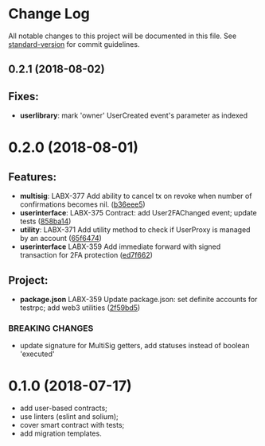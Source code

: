 # Change Log

All notable changes to this project will be documented in this file. See [standard-version](https://github.com/conventional-changelog/standard-version) for commit guidelines.

<a name="0.2.1"></a>
## 0.2.1 (2018-08-02)

## Fixes:

* **userlibrary**: mark 'owner' UserCreated event's parameter as indexed


<a name="0.2.0"></a>
# 0.2.0 (2018-08-01)

## Features:

* **multisig**: LABX-377 Add ability to cancel tx on revoke when number of confirmations becomes nil. ([b36eee5](https://github.com/alesanro/solidity-user-lib/commit/b36eee5))
* **userinterface**: LABX-375 Contract: add User2FAChanged event; update tests ([858ba14](https://github.com/alesanro/solidity-user-lib/commit/858ba14))
* **utility**: LABX-371 Add utility method to check if UserProxy is managed by an account ([65f6474](https://github.com/alesanro/solidity-user-lib/commit/65f6474))
* **userinterface** LABX-359 Add immediate forward with signed transaction for 2FA protection ([ed7f662](https://github.com/alesanro/solidity-user-lib/commit/ed7f662))

## Project:

* **package.json** LABX-359 Update package.json: set definite accounts for testrpc; add web3 utilities ([2f59bd5](https://github.com/alesanro/solidity-user-lib/commit/2f59bd5))

### BREAKING CHANGES

* update signature for MultiSig getters, add statuses instead of boolean 'executed'



<a name="0.1.0"></a>
# 0.1.0 (2018-07-17)
- add user-based contracts;
- use linters (eslint and solium);
- cover smart contract with tests;
- add migration templates.
